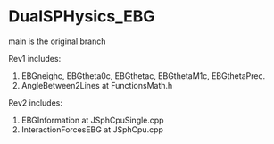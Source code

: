 # DualSPHysics_EBG
main is the original branch

Rev1 includes:
  1. EBGneighc, EBGtheta0c, EBGthetac, EBGthetaM1c, EBGthetaPrec.
  2. AngleBetween2Lines at FunctionsMath.h
 
Rev2 includes:
  1. EBGInformation at JSphCpuSingle.cpp
  2. InteractionForcesEBG at JSphCpu.cpp
